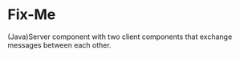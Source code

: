 # Fix-Me
(Java)Server component with two client components that exchange messages between each other.
